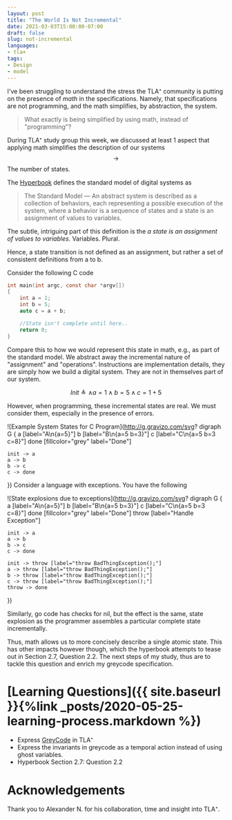 ```yaml
---
layout: post
title: "The World Is Not Incremental"
date: 2021-03-03T15:00:00-07:00
draft: false
slug: not-incremental
languages:  
- tla+
tags:
- Design
- model
---
```


I've been struggling to understand the stress the TLA⁺ community is putting on the presence of _math_ in the  specifications.
Namely, that specifications are not programming, and the math simplifies, by abstraction, the system. 

> What exactly is being simplified by using math, instead of "programming"?

During TLA⁺ study group this week, we discussed at least 1 aspect that applying math simplifies the description of our systems $$\rightarrow$$ The number of states.

<!--more-->

The [Hyperbook](https://lamport.azurewebsites.net/tla/hyperbook.html) defines the standard model of digital systems as

> The Standard Model &mdash; An abstract system is described as a collection of behaviors,
> each representing a possible execution of the system, where a behavior is a 
> sequence of states and a state is an assignment of values to variables.

The subtle, intriguing part of this definition is the _a state is an assignment of values to variables_. Variables. Plural.

Hence, a state transition is not defined as an assignment, but rather a set of consistent definitions from a to b.

Consider the following C code 

```C
int main(int argc, const char *argv[])
{
	int a = 1;
	int b = 5;
	auto c = a + b;

	//State isn't complete until here..
	return 0;
}
```

Compare this to how we would represent this state in math, e.g., as part of the standard model. We abstract away the incremental nature of "assignment" and "operations". Instructions are implementation details, they are simply how we build a digital system. They are not in themselves part of our system.

$$
Init \triangleq 
  \wedge a = 1
	\wedge b = 5
	\wedge c = 1 + 5$$

However, when programming, these incremental states are real. We must consider them, especially in the presence of errors.

![Example System States for C Program](http://g.gravizo.com/svg?
  digraph G {
    a [label="A\n{a=5}"]
    b [label="B\n{a=5 b=3}"]
    c [label="C\n{a=5 b=3 c=8}"]
    done [fillcolor="grey" label="Done"]

    init -> a
    a -> b
    b -> c
    c -> done
  })
Consider a language with exceptions. You have the following

![State explosions due to exceptions](http://g.gravizo.com/svg?
  digraph G {
    a [label="A\n{a=5}"]
    b [label="B\n{a=5 b=3}"]
    c [label="C\n{a=5 b=3 c=8}"]
    done [fillcolor="grey" label="Done"]
    throw [label="Handle Exception"]

    init -> a
    a -> b
    b -> c
    c -> done
    
    init -> throw [label="throw BadThingException();"]
    a -> throw [label="throw BadThingException();"]
    b -> throw [label="throw BadThingException();"]
    c -> throw [label="throw BadThingException();"]
    throw -> done
  })

Similarly, go code has checks for nil, but the effect is the same, state explosion as the programmer assembles a particular complete state incrementally.

Thus, math allows us to more concisely describe a single atomic state. This has other impacts however though, which the hyperbook attempts to tease out in Section 2.7, Question 2.2. The next steps of my study, thus are to tackle this question and enrich my greycode specification.

# [Learning Questions]({{ site.baseurl }}{%link _posts/2020-05-25-learning-process.markdown %})

- Express [GreyCode](https://github.com/JeremyLWright/specs/blob/algorithm/max/algorithm/GreyCodeCounter/GreyCodeCounter.tla) in TLA⁺
- Express the invariants in greycode as a temporal action instead of using ghost variables.
- Hyperbook Section 2.7: Question 2.2


# Acknowledgements

Thank you to Alexander N. for his collaboration, time and insight into TLA⁺.

